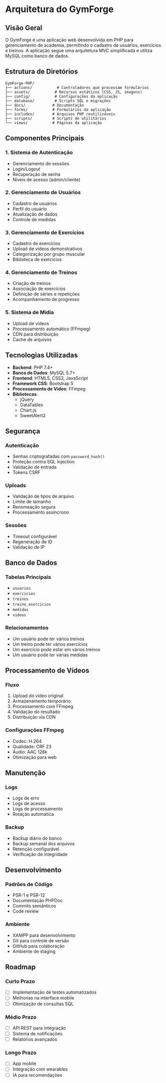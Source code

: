 # Arquitetura do GymForge

## Visão Geral

O GymForge é uma aplicação web desenvolvida em PHP para gerenciamento de academia, permitindo o cadastro de usuários, exercícios e treinos. A aplicação segue uma arquitetura MVC simplificada e utiliza MySQL como banco de dados.

## Estrutura de Diretórios

```
GymForge-PHP/
├── actions/           # Controladores que processam formulários
├── assets/           # Recursos estáticos (CSS, JS, imagens)
├── config/           # Configurações da aplicação
├── database/         # Scripts SQL e migrações
├── docs/            # Documentação
├── forms/           # Formulários da aplicação
├── includes/        # Arquivos PHP reutilizáveis
├── scripts/         # Scripts de utilitários
└── views/           # Páginas da aplicação
```

## Componentes Principais

### 1. Sistema de Autenticação
- Gerenciamento de sessões
- Login/Logout
- Recuperação de senha
- Níveis de acesso (admin/cliente)

### 2. Gerenciamento de Usuários
- Cadastro de usuários
- Perfil do usuário
- Atualização de dados
- Controle de medidas

### 3. Gerenciamento de Exercícios
- Cadastro de exercícios
- Upload de vídeos demonstrativos
- Categorização por grupo muscular
- Biblioteca de exercícios

### 4. Gerenciamento de Treinos
- Criação de treinos
- Associação de exercícios
- Definição de séries e repetições
- Acompanhamento de progresso

### 5. Sistema de Mídia
- Upload de vídeos
- Processamento automático (FFmpeg)
- CDN para distribuição
- Cache de arquivos

## Tecnologias Utilizadas

- **Backend**: PHP 7.4+
- **Banco de Dados**: MySQL 5.7+
- **Frontend**: HTML5, CSS3, JavaScript
- **Framework CSS**: Bootstrap 5
- **Processamento de Vídeo**: FFmpeg
- **Bibliotecas**:
  - jQuery
  - DataTables
  - Chart.js
  - SweetAlert2

## Segurança

### Autenticação
- Senhas criptografadas com `password_hash()`
- Proteção contra SQL Injection
- Validação de entrada
- Tokens CSRF

### Uploads
- Validação de tipos de arquivo
- Limite de tamanho
- Renomeação segura
- Processamento assíncrono

### Sessões
- Timeout configurável
- Regeneração de ID
- Validação de IP

## Banco de Dados

### Tabelas Principais
- `usuarios`
- `exercicios`
- `treinos`
- `treino_exercicios`
- `medidas`
- `videos`

### Relacionamentos
- Um usuário pode ter vários treinos
- Um treino pode ter vários exercícios
- Um exercício pode estar em vários treinos
- Um usuário pode ter várias medidas

## Processamento de Vídeos

### Fluxo
1. Upload do vídeo original
2. Armazenamento temporário
3. Processamento com FFmpeg
4. Validação do resultado
5. Distribuição via CDN

### Configurações FFmpeg
- Codec: H.264
- Qualidade: CRF 23
- Áudio: AAC 128k
- Otimização para web

## Manutenção

### Logs
- Logs de erro
- Logs de acesso
- Logs de processamento
- Rotação automática

### Backup
- Backup diário do banco
- Backup semanal dos arquivos
- Retenção configurável
- Verificação de integridade

## Desenvolvimento

### Padrões de Código
- PSR-1 e PSR-12
- Documentação PHPDoc
- Commits semânticos
- Code review

### Ambiente
- XAMPP para desenvolvimento
- Git para controle de versão
- GitHub para colaboração
- Ambiente de staging

## Roadmap

### Curto Prazo
- [ ] Implementação de testes automatizados
- [ ] Melhorias na interface mobile
- [ ] Otimização de consultas SQL

### Médio Prazo
- [ ] API REST para integração
- [ ] Sistema de notificações
- [ ] Relatórios avançados

### Longo Prazo
- [ ] App mobile
- [ ] Integração com wearables
- [ ] IA para recomendações 